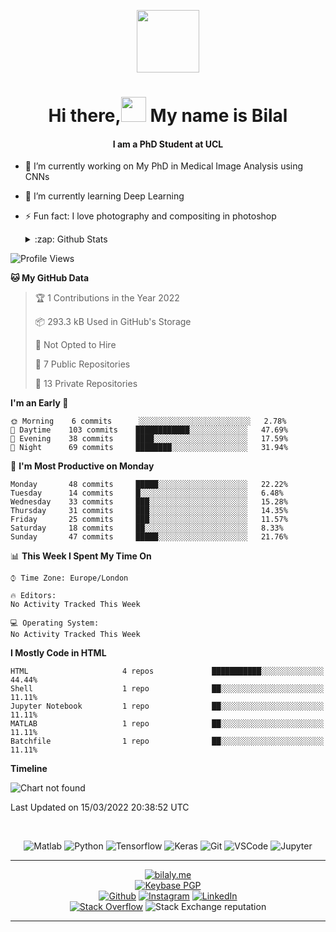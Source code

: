 <p align="center">
<img src="https://github.com/bilalY/bilalY/blob/master/media/github.gif?raw=true?raw=true?raw=true" width="100">
</p>

<h1 align="center">
  Hi there,<img src="https://github.com/bilalY/bilalY/blob/master/media/Hi.gif?raw=true" width="40"> My name is Bilal
</h1>

<h4 align="center" style="color:#181717;">I am a PhD Student at UCL</h4>

- 🔭 I’m currently working on My PhD in Medical Image Analysis using CNNs
- 🌱 I’m currently learning Deep Learning
- ⚡ Fun fact: I love photography and compositing in photoshop
  <!-- - 📫 How to reach me: all my contacts can be found at https://bilaly.me -->
  <!-- - 💬 Ask me about -->
  <!-- - 😄 Pronouns: -->

  <details>
    <summary>:zap: Github Stats</summary>
  <br>

<!--START_SECTION:waka-->
![Profile Views](http://img.shields.io/badge/Profile%20Views-0-blue)

**🐱 My GitHub Data** 

> 🏆 1 Contributions in the Year 2022
 > 
> 📦 293.3 kB Used in GitHub's Storage 
 > 
> 🚫 Not Opted to Hire
 > 
> 📜 7 Public Repositories 
 > 
> 🔑 13 Private Repositories  
 > 
**I'm an Early 🐤** 

```text
🌞 Morning    6 commits      ░░░░░░░░░░░░░░░░░░░░░░░░░   2.78% 
🌆 Daytime    103 commits    ████████████░░░░░░░░░░░░░   47.69% 
🌃 Evening    38 commits     ████░░░░░░░░░░░░░░░░░░░░░   17.59% 
🌙 Night      69 commits     ████████░░░░░░░░░░░░░░░░░   31.94%

```
📅 **I'm Most Productive on Monday** 

```text
Monday       48 commits     █████░░░░░░░░░░░░░░░░░░░░   22.22% 
Tuesday      14 commits     █░░░░░░░░░░░░░░░░░░░░░░░░   6.48% 
Wednesday    33 commits     ███░░░░░░░░░░░░░░░░░░░░░░   15.28% 
Thursday     31 commits     ███░░░░░░░░░░░░░░░░░░░░░░   14.35% 
Friday       25 commits     ███░░░░░░░░░░░░░░░░░░░░░░   11.57% 
Saturday     18 commits     ██░░░░░░░░░░░░░░░░░░░░░░░   8.33% 
Sunday       47 commits     █████░░░░░░░░░░░░░░░░░░░░   21.76%

```


📊 **This Week I Spent My Time On** 

```text
⌚︎ Time Zone: Europe/London

🔥 Editors: 
No Activity Tracked This Week

💻 Operating System: 
No Activity Tracked This Week

```

**I Mostly Code in HTML** 

```text
HTML                     4 repos             ███████████░░░░░░░░░░░░░░   44.44% 
Shell                    1 repo              ██░░░░░░░░░░░░░░░░░░░░░░░   11.11% 
Jupyter Notebook         1 repo              ██░░░░░░░░░░░░░░░░░░░░░░░   11.11% 
MATLAB                   1 repo              ██░░░░░░░░░░░░░░░░░░░░░░░   11.11% 
Batchfile                1 repo              ██░░░░░░░░░░░░░░░░░░░░░░░   11.11%

```


**Timeline**

![Chart not found](https://raw.githubusercontent.com/bilalY/bilalY/master/charts/bar_graph.png) 


 Last Updated on 15/03/2022 20:38:52 UTC
<!--END_SECTION:waka-->

</details>
<br>
<!-- <h3 align="center" style="color:#181717;">Languages and Tools:</h3> -->
<p align="center">
<img alt="Matlab" src="https://img.shields.io/badge/Matlab%20-0076A8.svg?&style=for-the-badge&logo=mathworks&logoColor=white">
<img alt="Python" src="https://img.shields.io/badge/python%20-%2314354C.svg?&style=for-the-badge&logo=python&logoColor=white">
<img alt="Tensorflow" src="https://img.shields.io/badge/TensorFlow%20-%23FF6F00.svg?&style=for-the-badge&logo=TensorFlow&logoColor=white">
<img alt="Keras" src="https://img.shields.io/badge/Keras%20-%23D00000.svg?&style=for-the-badge&logo=Keras&logoColor=white">
<img alt="Git" src="https://img.shields.io/badge/git%20-%23F05033.svg?&style=for-the-badge&logo=git&logoColor=white">
<img alt="VSCode" src="https://img.shields.io/badge/VSCode%20-007ACC.svg?&style=for-the-badge&logo=visual-studio-code&logoColor=white">
<img alt="Jupyter" src="https://img.shields.io/badge/Jupyter%20-%23F37626.svg?&style=for-the-badge&logo=Jupyter&logoColor=white">
</p>

---

<!-- <h3 align="center" style="color:#181717;">Contact:</h3> -->
<p align="center">
<a href="https://bilaly.me" target="_blank"><img alt="bilaly.me" src="https://img.shields.io/badge/bilaly.me-02D1AE.svg?&style=for-the-badge" /></a>
<br>
<a href="https://keybase.io/bilalyassine" target="_blank"><img alt="Keybase PGP" src="https://img.shields.io/keybase/pgp/bilalyassine?color=33A0FF&logo=keybase&logoColor=33A0FF&style=for-the-badge" /></a>
<br>
<a href="https://github.com/bilalY" target="_blank"><img alt="Github" src="https://img.shields.io/badge/GitHub-181717.svg?&style=for-the-badge&logo=Github&logoColor=white" /></a>
<a href="https://www.instagram.com/bil_aly/" target="_blank"><img alt="Instagram" src="https://img.shields.io/badge/Instagram-E4405F.svg?&style=for-the-badge&logo=instagram&logoColor=white" /></a>
<a href="https://www.linkedin.com/in/bilalyassine/" target="_blank"><img alt="LinkedIn" src="https://img.shields.io/badge/linkedin-0077B5.svg?&style=for-the-badge&logo=linkedin&logoColor=white" /></a>
<br>
<a href="https://stackoverflow.com/users/2751959/bilaly" target="_blank"><img alt="Stack Overflow" src="https://img.shields.io/badge/Stack Overflow-FE7A16.svg?&style=for-the-badge&logo=stackoverflow&logoColor=white" /></a>
<img alt="Stack Exchange reputation" src="https://img.shields.io/stackexchange/stackoverflow/r/2751959?color=FE7A16&style=for-the-badge">
</p>

---

<!-- <H3>:laughing: Have a giggle...</H3>

![Jokes Card](https://readme-jokes.vercel.app/api) -->
